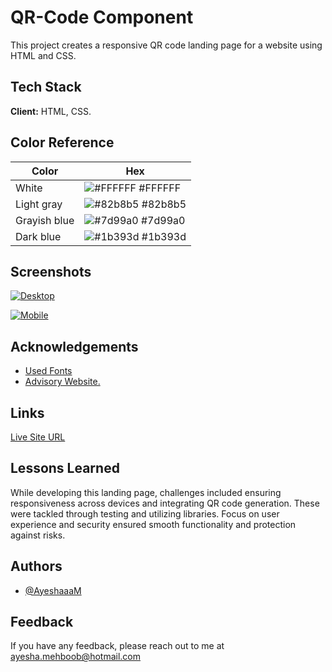 
# QR-Code Component

This project creates a responsive QR code landing page for a website using HTML and CSS.
## Tech Stack

**Client:** HTML, CSS. 

## Color Reference

| Color             | Hex                                                                |
| ----------------- | ------------------------------------------------------------------ |
| White | ![#FFFFFF](https://placehold.co/15x15/FFFFFF/FFFFFF.png) #FFFFFF |
| Light gray | ![#82b8b5](https://placehold.co/15x15/82b8b5/82b8b5.png) #82b8b5 |
| Grayish blue | ![#7d99a0](https://placehold.co/15x15/7d99a0/7d99a0.png) #7d99a0 |
| Dark blue | ![#1b393d](https://placehold.co/15x15/1b393d/1b393d.png) #1b393d |


## Screenshots

[![Desktop](https://i.postimg.cc/qvhgyLK2/Desktop.png)](https://postimg.cc/21Yzfn25)

[![Mobile](https://i.postimg.cc/0jX2JM2t/Mobile.png)](https://postimg.cc/D4sK9zGs)

## Acknowledgements

 - [Used Fonts](https://fonts.google.com/specimen/Outfit)
 - [Advisory Website.](https://www.w3schools.com/)

## Links

[Live Site URL](https://qr-code-landingpage.netlify.app/)

## Lessons Learned

While developing this landing page, challenges included ensuring responsiveness across devices and integrating QR code generation. These were tackled through testing and utilizing libraries. Focus on user experience and security ensured smooth functionality and protection against risks.

## Authors

- [@AyeshaaaM](https://github.com/AyeshaaaM)


## Feedback

If you have any feedback, please reach out to me at ayesha.mehboob@hotmail.com

